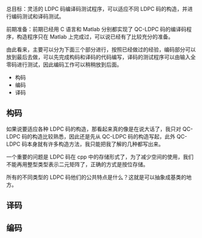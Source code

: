 总目标：灵活的 LDPC 码编译码测试程序，可以适应不同 LDPC 码的构造，并进行编码测试和译码测试。 

前期准备：前期已经用 C 语言和 Matlab 分别都实现了 QC-LDPC 码的编译码程序，构造程序只在 Matlab 上完成过，可以说已经有了比较充分的准备。

由此看来，主要可以分为下面三个部分进行，按照已经做过的经验，编码部分可以放到最后去做，可以先完成构码和译码的代码编写，译码的测试程序可以由输入全零码进行测试，因此编码工作可以稍稍放到后面。

+ 构码
+ 编码
+ 译码

## 构码

如果说要适应各种 LDPC 码的构造，那看起来真的像是在说大话了，我只对 QC-LDPC 码的构造比较熟悉，因此还是先从 QC-LDPC 码的构造写起，此外 QC-LDPC 码本身就有许多构造方法，我只能把我了解的几种都写出来。

一个重要的问题是 LDPC 码在 cpp 中的存储形式了，为了减少空间的使用，我们不能再用整型类型表示二元矩阵了，正确的方式是按位存储。

所有的不同类型的 LDPC 码他们的公共特点是什么？这就是可以抽象成基类的地方。

## 译码

## 编码
